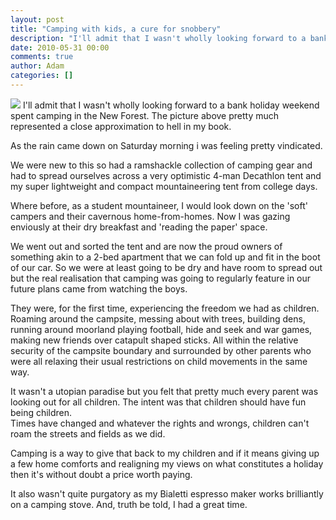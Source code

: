 ```yaml
---
layout: post
title: "Camping with kids, a cure for snobbery"
description: "I'll admit that I wasn't wholly looking forward to a bank holiday weekend spent camping in the New Forest. The picture above pretty much represented a close approximation to hell in my book. As the rain came down on Saturday morning i was feeling ..."
date: 2010-05-31 00:00
comments: true
author: Adam
categories: []
---
```


<img src="/images/camping-with-kids-a-cure-for-snobbery/photo.jpg">
I'll admit that I wasn't wholly looking forward to a bank holiday weekend spent camping in the New Forest. The picture above pretty much represented a close approximation to hell in my book. <p /> As the rain came down on Saturday morning i was feeling pretty vindicated. <p /> We were new to this so had a ramshackle collection of camping gear and had to spread ourselves across a very optimistic 4-man Decathlon tent and my super lightweight and compact mountaineering tent from college days. <p /> Where before, as a student mountaineer, I would look down on the 'soft' campers and their cavernous home-from-homes. Now I was gazing enviously at their dry breakfast and 'reading the paper' space. <p /> We went out and sorted the tent and are now the proud owners of something akin to a 2-bed apartment that we can fold up and fit in the boot of our car. So we were at least going to be dry and have room to spread out but the real realisation that camping was going to regularly feature in our future plans came from watching the boys. <p /> They were, for the first time, experiencing the freedom we had as children. Roaming around the campsite, messing about with trees, building dens, running around moorland playing football, hide and seek and war games, making new friends over catapult shaped sticks. All within the relative security of the campsite boundary and surrounded by other parents who were all relaxing their usual restrictions on child movements in the same way. <p /> It wasn't a utopian paradise but you felt that pretty much every parent was looking out for all children. The intent was that children should have fun being children. <br /> Times have changed and whatever the rights and wrongs, children can't roam the streets and fields as we did. <p /> Camping is a way to give that back to my children and if it means giving up a few home comforts and realigning my views on what constitutes a holiday then it's without doubt a price worth paying. <p /> It also wasn't quite purgatory as my Bialetti espresso maker works brilliantly on a camping stove. And, truth be told, I had a great time.
